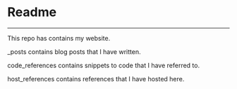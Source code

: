 # Readme

---

This repo has contains my website.

_posts contains blog posts that I have written.

code_references contains snippets to code that I have referred to.

host_references contains references that I have hosted here.
 
